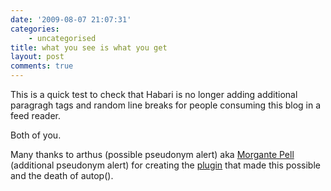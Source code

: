 ```yaml
---
date: '2009-08-07 21:07:31'
categories:
    - uncategorised
title: what you see is what you get
layout: post
comments: true
---
```

This is a quick test to check that Habari is no longer adding additional
paragragh tags and random line breaks for people consuming this blog in
a feed reader.

Both of you.

Many thanks to arthus (possible pseudonym alert) aka [Morgante
Pell](http://newlyancient.com/about) (additional pseudonym alert) for
creating the
[plugin](http://trac.habariproject.org/habari-extras/changeset/2193)
that made this possible and the death of autop().
